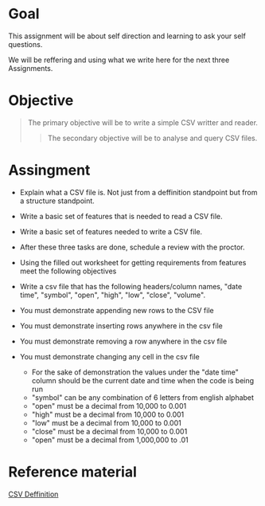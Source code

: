 # Goal

This assignment will be about self direction and learning to ask your self questions.

We will be reffering and using what we write here for the next three Assignments.

# Objective

> The primary objective will be to write a simple CSV writter and reader.
>> The secondary objective will be to analyse and query CSV files. 

# Assingment

- Explain what a CSV file is. Not just from a deffinition standpoint but from a structure standpoint. 

- Write a basic set of features that is needed to read a CSV file.

- Write a basic set of features needed to write a CSV file.

- After these three tasks are done, schedule a review with the proctor.

- Using the filled out worksheet for getting requirements from features meet the following objectives

- Write a csv file that has the following headers/column names, "date time", "symbol", "open", "high", "low", "close", "volume".

- You must demonstrate appending new rows to the CSV file

- You must demonstrate inserting rows anywhere in the csv file

- You must demonstrate removing a row anywhere in the csv file

- You must demonstrate changing any cell in the csv file

  - For the sake of demonstration the values under the "date time" column should be the current date and time when the code is being run
  - "symbol" can be any combination of 6 letters from english alphabet
  - "open" must be a decimal from 10,000 to 0.001
  - "high" must be a decimal from 10,000 to 0.001
  - "low" must be a decimal from 10,000 to 0.001
  - "close" must be a decimal from 10,000 to 0.001
  - "open" must be a decimal from 1,000,000 to .01
  
# Reference material

[CSV Deffinition](https://en.wikipedia.org/wiki/Comma-separated_values)
